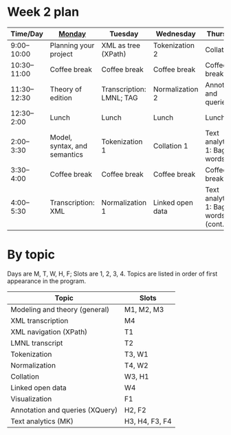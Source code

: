 # Week 2 plan

Time/Day | [Monday](week_2_day_1_plan.md) | Tuesday | Wednesday | Thursday | Friday
--- | --- | --- | --- | --- | ---
9:00–10:00 | Planning your project  | XML as tree (XPath) | Tokenization 2 | Collation 2 | Visualization
10:30–11:00 | Coffee break | Coffee break | Coffee break | Coffee break | Coffee break
11:30–12:30 | Theory of edition | Transcription: LMNL; TAG | Normalization 2 | Annotation and queries 1 | Annotation and queries 2
12:30–2:00 | Lunch | Lunch | Lunch | Lunch | Lunch
2:00–3:30 | Model, syntax, and semantics | <!--Computational pipelines, -->Tokenization 1 | Collation 1 | Text analytics 1: Bag of words | Text analytics 2: Supervised learning
3:30–4:00 | Coffee break | Coffee break | Coffee break | Coffee break | Coffee break
4:00–5:30 | Transcription: XML | Normalization 1 | Linked open data | Text analytics 1: Bag of words (cont.) | Text analytics 2: Supervised learning (cont.)

# By topic

Days are M, T, W, H, F; Slots are 1, 2, 3, 4. Topics are listed in order of first appearance in the program.

Topic | Slots
---- | ----
Modeling and theory (general) | M1, M2, M3
XML transcription | M4
XML navigation (XPath) | T1
LMNL transcript | T2
Tokenization | T3, W1
Normalization | T4, W2
Collation | W3, H1
Linked open data | W4
Visualization | F1
Annotation and queries (XQuery) | H2, F2
Text analytics (MK) | H3, H4, F3, F4